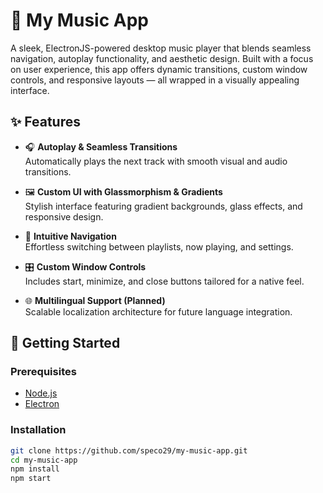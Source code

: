 # 🎵 My Music App

A sleek, ElectronJS-powered desktop music player that blends seamless navigation, autoplay functionality, and aesthetic design. Built with a focus on user experience, this app offers dynamic transitions, custom window controls, and responsive layouts — all wrapped in a visually appealing interface.

## ✨ Features

- 🎧 **Autoplay & Seamless Transitions**  
  Automatically plays the next track with smooth visual and audio transitions.

- 🖼️ **Custom UI with Glassmorphism & Gradients**  
  Stylish interface featuring gradient backgrounds, glass effects, and responsive design.

- 🧭 **Intuitive Navigation**  
  Effortless switching between playlists, now playing, and settings.

- 🎛️ **Custom Window Controls**  
  Includes start, minimize, and close buttons tailored for a native feel.

- 🌐 **Multilingual Support (Planned)**  
  Scalable localization architecture for future language integration.

## 🚀 Getting Started

### Prerequisites

- [Node.js](https://nodejs.org/)
- [Electron](https://www.electronjs.org/)

### Installation

```bash
git clone https://github.com/speco29/my-music-app.git
cd my-music-app
npm install
npm start
